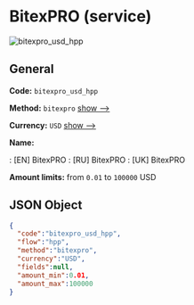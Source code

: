 
# BitexPRO (service) 
![bitexpro_usd_hpp](https://static.openfintech.io/payment_methods/bitexpro_usd_hpp/logo.svg?w=400&c=v0.59.26#w200)  

## General 
 
**Code:** `bitexpro_usd_hpp` 
 
**Method:** `bitexpro` 
 [show -->](/payment-methods/bitexpro/) 
 
**Currency:** `USD` [show -->](/currencies/USD/) 
 
**Name:** 
 
:	[EN] BitexPRO 
:	[RU] BitexPRO 
:	[UK] BitexPRO 
 
**Amount limits:** from `0.01` to `100000` USD 

## JSON Object 

```json
{
  "code":"bitexpro_usd_hpp",
  "flow":"hpp",
  "method":"bitexpro",
  "currency":"USD",
  "fields":null,
  "amount_min":0.01,
  "amount_max":100000
}
```  
